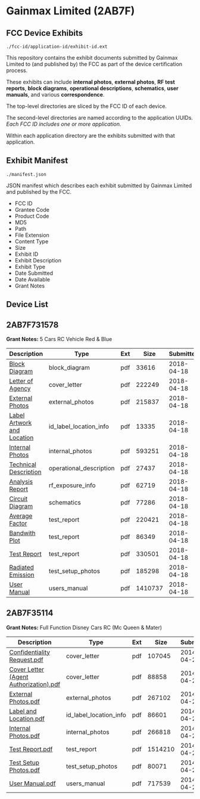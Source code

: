 # Gainmax Limited (2AB7F)
## FCC Device Exhibits

```
./fcc-id/application-id/exhibit-id.ext
```

This repository contains the exhibit documents submitted by Gainmax Limited to (and published by) the FCC as part of the device certification process.

These exhibits can include **internal photos**, **external photos**, **RF test reports**, **block diagrams**, **operational descriptions**, **schematics**, **user manuals**, and various **correspondence**.

The top-level directories are sliced by the FCC ID of each device.

The second-level directories are named according to the application UUIDs. *Each FCC ID includes one or more application.*

Within each application directory are the exhibits submitted with that application. 

## Exhibit Manifest

```
./manifest.json
```

JSON manifest which describes each exhibit submitted by Gainmax Limited and published by the FCC.

- FCC ID
- Grantee Code
- Product Code
- MD5
- Path
- File Extension
- Content Type
- Size
- Exhibit ID
- Exhibit Description
- Exhibit Type
- Date Submitted
- Date Available
- Grant Notes

## Device List
## 2AB7F731578
**Grant Notes:** 5 Cars RC Vehicle Red & Blue

| Description | Type | Ext | Size | Submitted | Available |
| ----------- | ---- | --- | ---- | --------- | --------- |
| [Block Diagram](2AB7F731578/bc392c3debef452dbccb50eeac8a966e/3820069.pdf) | block_diagram | pdf | 33616 | 2018-04-18 | 2018-04-18 |
| [Letter of Agency](2AB7F731578/bc392c3debef452dbccb50eeac8a966e/3820065.pdf) | cover_letter | pdf | 222249 | 2018-04-18 | 2018-04-18 |
| [External Photos](2AB7F731578/bc392c3debef452dbccb50eeac8a966e/3820075.pdf) | external_photos | pdf | 215837 | 2018-04-18 | 2018-04-18 |
| [Label Artwork and Location](2AB7F731578/bc392c3debef452dbccb50eeac8a966e/3820076.pdf) | id_label_location_info | pdf | 13335 | 2018-04-18 | 2018-04-18 |
| [Internal Photos](2AB7F731578/bc392c3debef452dbccb50eeac8a966e/3820077.pdf) | internal_photos | pdf | 593251 | 2018-04-18 | 2018-04-18 |
| [Technical Description](2AB7F731578/bc392c3debef452dbccb50eeac8a966e/3820068.pdf) | operational_description | pdf | 27437 | 2018-04-18 | 2018-04-18 |
| [Analysis Report](2AB7F731578/bc392c3debef452dbccb50eeac8a966e/3820066.pdf) | rf_exposure_info | pdf | 62719 | 2018-04-18 | 2018-04-18 |
| [Circuit Diagram](2AB7F731578/bc392c3debef452dbccb50eeac8a966e/3820070.pdf) | schematics | pdf | 77286 | 2018-04-18 | 2018-04-18 |
| [Average Factor](2AB7F731578/bc392c3debef452dbccb50eeac8a966e/3820071.pdf) | test_report | pdf | 220421 | 2018-04-18 | 2018-04-18 |
| [Bandwith Plot](2AB7F731578/bc392c3debef452dbccb50eeac8a966e/3820072.pdf) | test_report | pdf | 86349 | 2018-04-18 | 2018-04-18 |
| [Test Report](2AB7F731578/bc392c3debef452dbccb50eeac8a966e/3820073.pdf) | test_report | pdf | 330501 | 2018-04-18 | 2018-04-18 |
| [Radiated Emission](2AB7F731578/bc392c3debef452dbccb50eeac8a966e/3820074.pdf) | test_setup_photos | pdf | 185298 | 2018-04-18 | 2018-04-18 |
| [User Manual](2AB7F731578/bc392c3debef452dbccb50eeac8a966e/3820067.pdf) | users_manual | pdf | 1410737 | 2018-04-18 | 2018-04-18 |
## 2AB7F35114
**Grant Notes:** Full Function Disney Cars RC (Mc Queen & Mater)

| Description | Type | Ext | Size | Submitted | Available |
| ----------- | ---- | --- | ---- | --------- | --------- |
| [Confidentiality Request.pdf](2AB7F35114/38dbdca2e16e2f9225edb57d9815c48b/2250397.pdf) | cover_letter | pdf | 107045 | 2014-04-24 | 2014-04-24 |
| [Cover Letter (Agent Authorization).pdf](2AB7F35114/38dbdca2e16e2f9225edb57d9815c48b/2250398.pdf) | cover_letter | pdf | 88858 | 2014-04-24 | 2014-04-24 |
| [External Photos.pdf](2AB7F35114/38dbdca2e16e2f9225edb57d9815c48b/2250388.pdf) | external_photos | pdf | 267102 | 2014-04-24 | 2014-04-24 |
| [Label and Location.pdf](2AB7F35114/38dbdca2e16e2f9225edb57d9815c48b/2250389.pdf) | id_label_location_info | pdf | 86601 | 2014-04-24 | 2014-04-24 |
| [Internal Photos.pdf](2AB7F35114/38dbdca2e16e2f9225edb57d9815c48b/2250390.pdf) | internal_photos | pdf | 266818 | 2014-04-24 | 2014-04-24 |
| [Test Report.pdf](2AB7F35114/38dbdca2e16e2f9225edb57d9815c48b/2250393.pdf) | test_report | pdf | 1514210 | 2014-04-24 | 2014-04-24 |
| [Test Setup Photos.pdf](2AB7F35114/38dbdca2e16e2f9225edb57d9815c48b/2250394.pdf) | test_setup_photos | pdf | 80071 | 2014-04-24 | 2014-04-24 |
| [User Manual.pdf](2AB7F35114/38dbdca2e16e2f9225edb57d9815c48b/2250395.pdf) | users_manual | pdf | 717539 | 2014-04-24 | 2014-04-24 |
